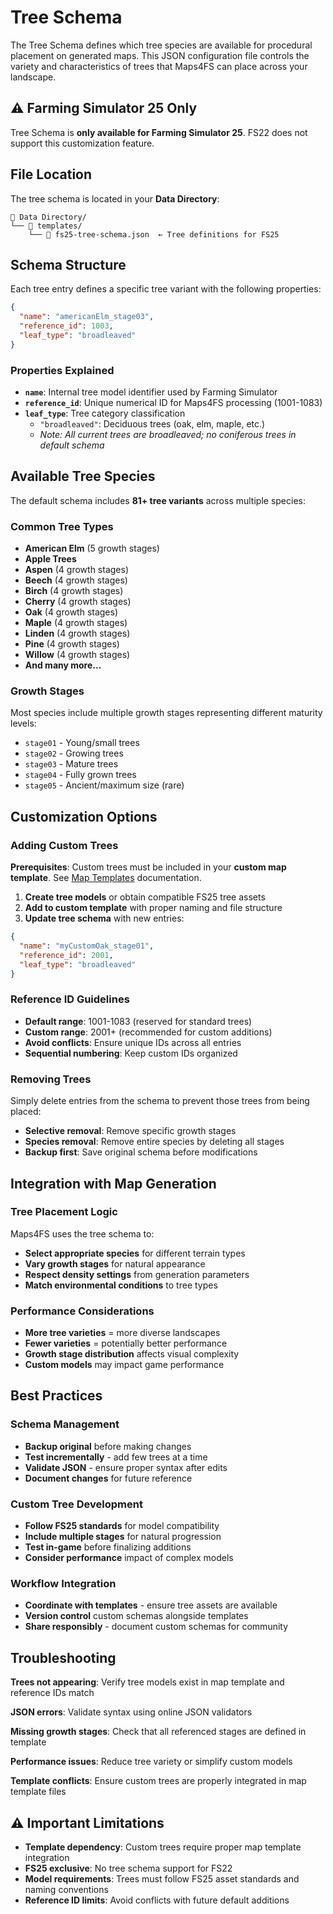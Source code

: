 # Tree Schema

The Tree Schema defines which tree species are available for procedural placement on generated maps. This JSON configuration file controls the variety and characteristics of trees that Maps4FS can place across your landscape.

## **⚠️ Farming Simulator 25 Only**

Tree Schema is **only available for Farming Simulator 25**. FS22 does not support this customization feature.

## File Location

The tree schema is located in your **Data Directory**:

```
📁 Data Directory/
└── 📂 templates/
    └── 📄 fs25-tree-schema.json  ← Tree definitions for FS25
```

## Schema Structure

Each tree entry defines a specific tree variant with the following properties:

```json
{
  "name": "americanElm_stage03",
  "reference_id": 1003,
  "leaf_type": "broadleaved"
}
```

### **Properties Explained**

- **`name`**: Internal tree model identifier used by Farming Simulator
- **`reference_id`**: Unique numerical ID for Maps4FS processing (1001-1083)
- **`leaf_type`**: Tree category classification
  - `"broadleaved"`: Deciduous trees (oak, elm, maple, etc.)
  - *Note: All current trees are broadleaved; no coniferous trees in default schema*

## Available Tree Species

The default schema includes **81+ tree variants** across multiple species:

### **Common Tree Types**
- **American Elm** (5 growth stages)
- **Apple Trees** 
- **Aspen** (4 growth stages)
- **Beech** (4 growth stages)
- **Birch** (4 growth stages)
- **Cherry** (4 growth stages)
- **Oak** (4 growth stages)
- **Maple** (4 growth stages)
- **Linden** (4 growth stages)
- **Pine** (4 growth stages)
- **Willow** (4 growth stages)
- **And many more...**

### **Growth Stages**
Most species include multiple growth stages representing different maturity levels:
- `stage01` - Young/small trees
- `stage02` - Growing trees  
- `stage03` - Mature trees
- `stage04` - Fully grown trees
- `stage05` - Ancient/maximum size (rare)

## Customization Options

### **Adding Custom Trees**

**Prerequisites**: Custom trees must be included in your **custom map template**. See [Map Templates](map_templates.md) documentation.

1. **Create tree models** or obtain compatible FS25 tree assets
2. **Add to custom template** with proper naming and file structure
3. **Update tree schema** with new entries:

```json
{
  "name": "myCustomOak_stage01",
  "reference_id": 2001,
  "leaf_type": "broadleaved"
}
```

### **Reference ID Guidelines**
- **Default range**: 1001-1083 (reserved for standard trees)
- **Custom range**: 2001+ (recommended for custom additions)
- **Avoid conflicts**: Ensure unique IDs across all entries
- **Sequential numbering**: Keep custom IDs organized

### **Removing Trees**
Simply delete entries from the schema to prevent those trees from being placed:
- **Selective removal**: Remove specific growth stages
- **Species removal**: Remove entire species by deleting all stages
- **Backup first**: Save original schema before modifications

## Integration with Map Generation

### **Tree Placement Logic**
Maps4FS uses the tree schema to:
- **Select appropriate species** for different terrain types
- **Vary growth stages** for natural appearance
- **Respect density settings** from generation parameters
- **Match environmental conditions** to tree types

### **Performance Considerations**
- **More tree varieties** = more diverse landscapes
- **Fewer varieties** = potentially better performance
- **Growth stage distribution** affects visual complexity
- **Custom models** may impact game performance

## Best Practices

### **Schema Management**
- **Backup original** before making changes
- **Test incrementally** - add few trees at a time
- **Validate JSON** - ensure proper syntax after edits
- **Document changes** for future reference

### **Custom Tree Development**
- **Follow FS25 standards** for model compatibility
- **Include multiple stages** for natural progression
- **Test in-game** before finalizing additions
- **Consider performance** impact of complex models

### **Workflow Integration**
- **Coordinate with templates** - ensure tree assets are available
- **Version control** custom schemas alongside templates
- **Share responsibly** - document custom schemas for community

## Troubleshooting

**Trees not appearing**: Verify tree models exist in map template and reference IDs match

**JSON errors**: Validate syntax using online JSON validators

**Missing growth stages**: Check that all referenced stages are defined in template

**Performance issues**: Reduce tree variety or simplify custom models

**Template conflicts**: Ensure custom trees are properly integrated in map template files

## ⚠️ Important Limitations

- **Template dependency**: Custom trees require proper map template integration
- **FS25 exclusive**: No tree schema support for FS22
- **Model requirements**: Trees must follow FS25 asset standards and naming conventions
- **Reference ID limits**: Avoid conflicts with future default additions
